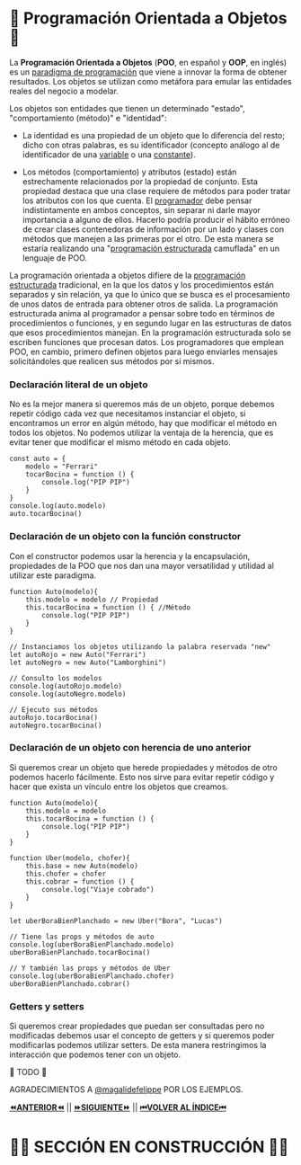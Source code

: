 # 🎲 Programación Orientada a Objetos 🎲
La **Programación Orientada a Objetos** (**POO**, en español y **OOP**, en inglés) es un [paradigma de programación](https://es.wikipedia.org/wiki/Paradigma_de_programaci%C3%B3n "Paradigma de programación") que viene a innovar la forma de obtener resultados. Los objetos se utilizan como metáfora para emular las entidades reales del negocio a modelar.

Los objetos son entidades que tienen un determinado "estado", "comportamiento (método)" e "identidad":

-   La identidad es una propiedad de un objeto que lo diferencia del resto; dicho con otras palabras, es su identificador (concepto análogo al de identificador de una  [variable](https://es.wikipedia.org/wiki/Variable_(programaci%C3%B3n) "Variable (programación)")  o una  [constante](https://es.wikipedia.org/wiki/Constante_(programaci%C3%B3n) "Constante (programación)")).

-   Los métodos (comportamiento) y atributos (estado) están estrechamente relacionados por la propiedad de conjunto. Esta propiedad destaca que una clase requiere de métodos para poder tratar los atributos con los que cuenta. El  [programador](https://es.wikipedia.org/wiki/Programador "Programador")  debe pensar indistintamente en ambos conceptos, sin separar ni darle mayor importancia a alguno de ellos. Hacerlo podría producir el hábito erróneo de crear clases contenedoras de información por un lado y clases con métodos que manejen a las primeras por el otro. De esta manera se estaría realizando una "[programación estructurada](https://es.wikipedia.org/wiki/Programaci%C3%B3n_estructurada "Programación estructurada")  camuflada" en un lenguaje de POO.

La programación orientada a objetos difiere de la  [programación estructurada](https://es.wikipedia.org/wiki/Programaci%C3%B3n_estructurada "Programación estructurada")  tradicional, en la que los datos y los procedimientos están separados y sin relación, ya que lo único que se busca es el procesamiento de unos datos de entrada para obtener otros de salida. La programación estructurada anima al programador a pensar sobre todo en términos de procedimientos o funciones, y en segundo lugar en las estructuras de datos que esos procedimientos manejan. En la programación estructurada solo se escriben funciones que procesan datos. Los programadores que emplean POO, en cambio, primero definen objetos para luego enviarles mensajes solicitándoles que realicen sus métodos por sí mismos.


### Declaración literal de un objeto

No es la mejor manera si queremos más de un objeto, porque debemos repetir código cada vez que necesitamos instanciar el objeto, si encontramos un error en algún método, hay que modificar el método en todos los objetos. No podemos utilizar la ventaja de la herencia, que es evitar tener que modificar el mismo método en cada objeto.

	const auto = {
		modelo = "Ferrari"
		tocarBocina = function () {
			console.log("PIP PIP")
		}
	}
	console.log(auto.modelo)
	auto.tocarBocina()

### Declaración de un objeto con la función constructor

Con el constructor podemos usar la herencia y la encapsulación, propiedades de la POO que nos dan una mayor versatilidad y utilidad al utilizar este paradigma.

	function Auto(modelo){
		this.modelo = modelo // Propiedad
		this.tocarBocina = function () { //Método
			console.log("PIP PIP")
		}
	}
	
	// Instanciamos los objetos utilizando la palabra reservada "new"
	let autoRojo = new Auto("Ferrari")
	let autoNegro = new Auto("Lamborghini")
	
	// Consulto los modelos
	console.log(autoRojo.modelo)
	console.log(autoNegro.modelo)
	
	// Ejecuto sus métodos
	autoRojo.tocarBocina()
	autoNegro.tocarBocina()

### Declaración de un objeto con herencia de uno anterior

Si queremos crear un objeto que herede propiedades y métodos de otro podemos hacerlo fácilmente. Esto nos sirve para evitar repetir código y hacer que exista un vínculo entre los objetos que creamos.

    function Auto(modelo){
        this.modelo = modelo
        this.tocarBocina = function () {
            console.log("PIP PIP")
        }
    }

    function Uber(modelo, chofer){
        this.base = new Auto(modelo)
        this.chofer = chofer
        this.cobrar = function () {
            console.log("Viaje cobrado")
        }
    }

    let uberBoraBienPlanchado = new Uber("Bora", "Lucas")

    // Tiene las props y métodos de auto
    console.log(uberBoraBienPlanchado.modelo)
    uberBoraBienPlanchado.tocarBocina()

    // Y también las props y métodos de Uber
    console.log(uberBoraBienPlanchado.chofer)
    uberBoraBienPlanchado.cobrar()


### Getters y setters

Si queremos crear propiedades que puedan ser consultadas pero no modificadas debemos usar el concepto de getters y si queremos poder modificarlas podemos utilizar setters. De esta manera restringimos la interacción que podemos tener con un objeto.

🦺 TODO 🦺


AGRADECIMIENTOS A  [@magalidefelippe](https://github.com/magalidefelippe) POR LOS EJEMPLOS.

[**⏪ANTERIOR⏪**](https://github.com/lucasdellasala/intro-desarrollo-web/blob/main/clases/clase-01.md) ||
[**⏩SIGUIENTE⏩**](https://github.com/lucasdellasala/intro-desarrollo-web/blob/main/clases/clase-03.md) ||
[**⏮VOLVER AL ÍNDICE⏮**](https://github.com/lucasdellasala/intro-desarrollo-web)
# 🚧🚧 SECCIÓN EN CONSTRUCCIÓN 🚧🚧